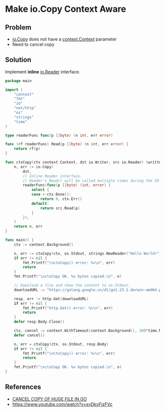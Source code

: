 # Make io.Copy Context Aware

## Problem
* [io.Copy](https://pkg.go.dev/io#Copy) does not have a [context.Context](https://pkg.go.dev/context#Context) parameter
* Need to cancel copy

## Solution
Implement **inline** [io.Reader](https://pkg.go.dev/io#Reader) interface.

```go
package main

import (
	"context"
	"fmt"
	"io"
	"net/http"
	"os"
	"strings"
	"time"
)

type readerFunc func(p []byte) (n int, err error)

func (rf readerFunc) Read(p []byte) (n int, err error) {
	return rf(p)
}

func ctxCopy(ctx context.Context, dst io.Writer, src io.Reader) (written int64, err error) {
	n, err := io.Copy(
		dst,
		// Inline Reader interface.
		// Reader's Read() will be called multiple times during the IO copy.
		readerFunc(func(p []byte) (int, error) {
			select {
			case <-ctx.Done():
				return 0, ctx.Err()
			default:
				return src.Read(p)
			}
		}),
	)
	return n, err
}

func main() {
	ctx := context.Background()

	n, err := ctxCopy(ctx, os.Stdout, strings.NewReader("Hello World!"))
	if err != nil {
		fmt.Printf("\nctxCopy() error: %v\n", err)
		return
	}
	fmt.Printf("\nctxCopy OK. %v bytes copied.\n", n)

	// Download a file and show the content to os.Stdout.
	downloadURL := "https://golang.google.cn/dl/go1.23.1.darwin-amd64.pkg"

	resp, err := http.Get(downloadURL)
	if err != nil {
		fmt.Printf("http.Get() error: %v\n", err)
		return
	}
	defer resp.Body.Close()

	ctx, cancel := context.WithTimeout(context.Background(), 200*time.Millisecond)
	defer cancel()

	n, err = ctxCopy(ctx, os.Stdout, resp.Body)
	if err != nil {
		fmt.Printf("\nctxCopy() error: %v\n", err)
		return
	}
	fmt.Printf("\nctxCopy OK. %v bytes copied.\n", n)
}
```

## References
* [CANCEL COPY OF HUGE FILE IN GO](https://ixday.github.io/post/golang-cancel-copy/)
* <https://www.youtube.com/watch?v=xyDkyFjzFVc>
